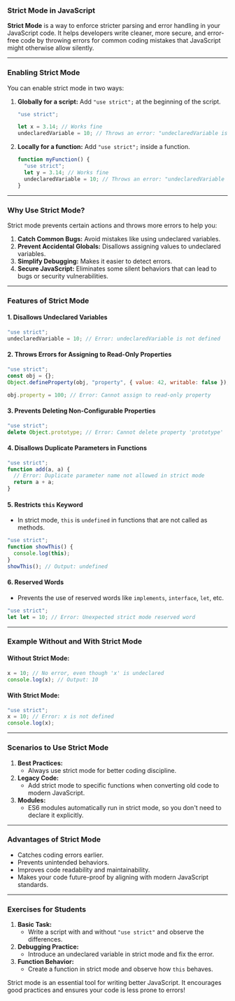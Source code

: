 ### Strict Mode in JavaScript

**Strict Mode** is a way to enforce stricter parsing and error handling in your JavaScript code. It helps developers write cleaner, more secure, and error-free code by throwing errors for common coding mistakes that JavaScript might otherwise allow silently.

---

### Enabling Strict Mode

You can enable strict mode in two ways:

1. **Globally for a script:** Add `"use strict";` at the beginning of the script.

   ```javascript
   "use strict";

   let x = 3.14; // Works fine
   undeclaredVariable = 10; // Throws an error: "undeclaredVariable is not defined"
   ```

2. **Locally for a function:** Add `"use strict";` inside a function.
   ```javascript
   function myFunction() {
     "use strict";
     let y = 3.14; // Works fine
     undeclaredVariable = 10; // Throws an error: "undeclaredVariable is not defined"
   }
   ```

---

### Why Use Strict Mode?

Strict mode prevents certain actions and throws more errors to help you:

1. **Catch Common Bugs:** Avoid mistakes like using undeclared variables.
2. **Prevent Accidental Globals:** Disallows assigning values to undeclared variables.
3. **Simplify Debugging:** Makes it easier to detect errors.
4. **Secure JavaScript:** Eliminates some silent behaviors that can lead to bugs or security vulnerabilities.

---

### Features of Strict Mode

#### 1. **Disallows Undeclared Variables**

```javascript
"use strict";
undeclaredVariable = 10; // Error: undeclaredVariable is not defined
```

#### 2. **Throws Errors for Assigning to Read-Only Properties**

```javascript
"use strict";
const obj = {};
Object.defineProperty(obj, "property", { value: 42, writable: false });

obj.property = 100; // Error: Cannot assign to read-only property
```

#### 3. **Prevents Deleting Non-Configurable Properties**

```javascript
"use strict";
delete Object.prototype; // Error: Cannot delete property 'prototype'
```

#### 4. **Disallows Duplicate Parameters in Functions**

```javascript
"use strict";
function add(a, a) {
  // Error: Duplicate parameter name not allowed in strict mode
  return a + a;
}
```

#### 5. **Restricts `this` Keyword**

- In strict mode, `this` is `undefined` in functions that are not called as methods.

```javascript
"use strict";
function showThis() {
  console.log(this);
}
showThis(); // Output: undefined
```

#### 6. **Reserved Words**

- Prevents the use of reserved words like `implements`, `interface`, `let`, etc.

```javascript
"use strict";
let let = 10; // Error: Unexpected strict mode reserved word
```

---

### Example Without and With Strict Mode

#### Without Strict Mode:

```javascript
x = 10; // No error, even though 'x' is undeclared
console.log(x); // Output: 10
```

#### With Strict Mode:

```javascript
"use strict";
x = 10; // Error: x is not defined
console.log(x);
```

---

### Scenarios to Use Strict Mode

1. **Best Practices:**
   - Always use strict mode for better coding discipline.
2. **Legacy Code:**
   - Add strict mode to specific functions when converting old code to modern JavaScript.
3. **Modules:**
   - ES6 modules automatically run in strict mode, so you don't need to declare it explicitly.

---

### Advantages of Strict Mode

- Catches coding errors earlier.
- Prevents unintended behaviors.
- Improves code readability and maintainability.
- Makes your code future-proof by aligning with modern JavaScript standards.

---

### Exercises for Students

1. **Basic Task:**
   - Write a script with and without `"use strict"` and observe the differences.
2. **Debugging Practice:**
   - Introduce an undeclared variable in strict mode and fix the error.
3. **Function Behavior:**
   - Create a function in strict mode and observe how `this` behaves.

Strict mode is an essential tool for writing better JavaScript. It encourages good practices and ensures your code is less prone to errors!
